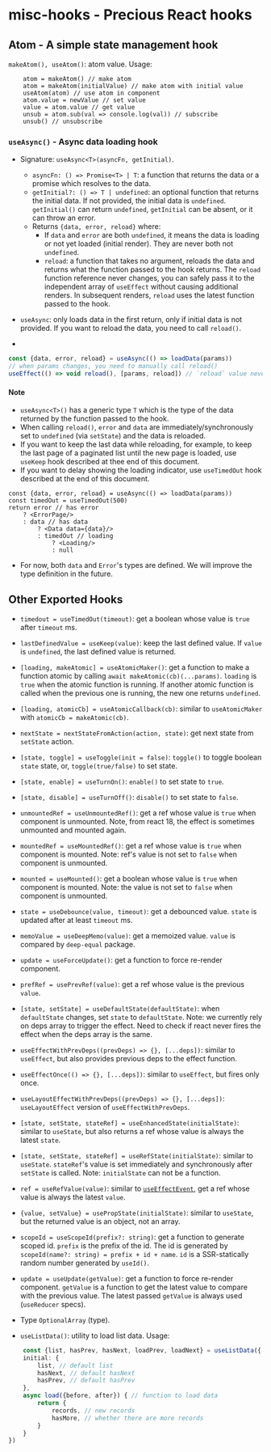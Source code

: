 # misc-hooks - Precious React hooks

## Atom - A simple state management hook

`makeAtom(), useAtom()`: atom value. Usage:

```
	atom = makeAtom() // make atom
	atom = makeAtom(initialValue) // make atom with initial value
	useAtom(atom) // use atom in component
	atom.value = newValue // set value
	value = atom.value // get value
	unsub = atom.sub(val => console.log(val)) // subscribe
	unsub() // unsubscribe
```

### `useAsync()` - Async data loading hook

- Signature: `useAsync<T>(asyncFn, getInitial)`.
	- `asyncFn: () => Promise<T> | T`: a function that returns the data or a promise which resolves to the data.
	- `getInitial?: () => T | undefined`: an optional function that returns the initial data.
		If not provided, the initial data is `undefined`.
		`getInitial()` can return `undefined`, `getInitial` can be absent, or it can throw an error.
	- Returns `{data, error, reload}` where:
		- If `data` and `error` are both `undefined`, it means the data is loading or not yet loaded (initial render).
			They are never both not `undefined`.
		- `reload`: a function that takes no argument, reloads the data and returns what the function passed to the hook returns.
			The `reload` function reference never changes, you can safely pass it to the independent array of `useEffect` without causing additional renders.
			In subsequent renders, `reload` uses the latest function passed to the hook.

- `useAsync`: only loads data in the first return, only if initial data is not provided.
	If you want to reload the data, you need to call `reload()`.
- 
```typescript
const {data, error, reload} = useAsync(() => loadData(params))
// when params changes, you need to manually call reload()
useEffect(() => void reload(), [params, reload]) // `reload` value never changes
```

#### Note
- `useAsync<T>()` has a generic type `T` which is the type of the data returned by the function passed to the hook.
- When calling `reload()`, `error` and `data` are immediately/synchronously set to `undefined` (via `setState`) and the data is reloaded.
- If you want to keep the last data while reloading, for example, to keep the last page of a paginated list until the new page is loaded, use `useKeep` hook described at thee end of this document.
- If you want to delay showing the loading indicator, use `useTimedOut` hook described at the end of this document.
```tsx
const {data, error, reload} = useAsync(() => loadData(params))
const timedOut = useTimedOut(500)
return error // has error
	? <ErrorPage/>
	: data // has data
		? <Data data={data}/>
		: timedOut // loading
			? <Loading/>
			: null
```
- For now, both `data` and `Error`'s types are defined. We will improve the type definition in the future.

## Other Exported Hooks

- `timedout = useTimedOut(timeout)`: get a boolean whose value is `true` after `timeout` ms.
- `lastDefinedValue = useKeep(value)`: keep the last defined value. If `value` is `undefined`, the last defined value is returned.
- `[loading, makeAtomic] = useAtomicMaker()`: get a function to make a function atomic by calling `await makeAtomic(cb)(...params)`. `loading` is `true` when the atomic function is running. If another atomic function is called when the previous one is running, the new one returns `undefined`.
- `[loading, atomicCb] = useAtomicCallback(cb)`: similar to `useAtomicMaker` with `atomicCb = makeAtomic(cb)`.
- `nextState = nextStateFromAction(action, state)`: get next state from `setState` action.
- `[state, toggle] = useToggle(init = false)`: `toggle()` to toggle boolean `state` state, or, `toggle(true/false)` to set state.
- `[state, enable] = useTurnOn()`: `enable()` to set state to `true`.
- `[state, disable] = useTurnOff()`: `disable()` to set state to `false`.
- `unmountedRef = useUnmountedRef()`: get a ref whose value is `true` when component is unmounted. Note, from react 18, the effect is sometimes unmounted and mounted again.
- `mountedRef = useMountedRef()`: get a ref whose value is `true` when component is mounted. Note: ref's value is not set to `false` when component is unmounted.
- `mounted = useMounted()`: get a boolean whose value is `true` when component is mounted. Note: the value is not set to `false` when component is unmounted.
- `state = useDebounce(value, timeout)`: get a debounced value. `state` is updated after at least `timeout` ms.
- `memoValue = useDeepMemo(value)`: get a memoized value. `value` is compared by `deep-equal` package.
- `update = useForceUpdate()`: get a function to force re-render component.
- `prefRef = usePrevRef(value)`: get a ref whose value is the previous `value`.
- `[state, setState] = useDefaultState(defaultState)`: when `defaultState` changes, set `state` to `defaultState`. Note: we currently rely on deps array to trigger the effect. Need to check if react never fires the effect when the deps array is the same.
- `useEffectWithPrevDeps((prevDeps) => {}, [...deps])`: similar to `useEffect`, but also provides previous deps to the effect function.
- `useEffectOnce(() => {}, [...deps])`: similar to `useEffect`, but fires only once.
- `useLayoutEffectWithPrevDeps((prevDeps) => {}, [...deps])`: `useLayoutEffect` version of `useEffectWithPrevDeps`.
- `[state, setState, stateRef] = useEnhancedState(initialState)`: similar to `useState`, but also returns a ref whose value is always the latest `state`.
- `[state, setState, stateRef] = useRefState(initialState)`: similar to `useState`. `stateRef`'s value is set immediately and synchronously after `setState` is called. Note: `initialState` can not be a function.
- `ref = useRefValue(value)`: similar to [`useEffectEvent`](https://react.dev/learn/separating-events-from-effects), get a ref whose value is always the latest `value`.
- `{value, setValue} = usePropState(initialState)`: similar to `useState`, but the returned value is an object, not an array.
- `scopeId = useScopeId(prefix?: string)`: get a function to generate scoped id. `prefix` is the prefix of the id. The id is generated by `scopeId(name?: string) = prefix + id + name`. `id` is a SSR-statically random number generated by `useId()`.
- `update = useUpdate(getValue)`: get a function to force re-render component. `getValue` is a function to get the latest value to compare with the previous value. The latest passed `getValue` is always used (`useReducer` specs).
- Type `OptionalArray` (type).

- `useListData()`: utility to load list data. Usage:
```typescript
	const {list, hasPrev, hasNext, loadPrev, loadNext} = useListData({
	initial: {
		list, // default list
		hasNext, // default hasNext
		hasPrev, // default hasPrev
	},
	async load({before, after}) { // function to load data
		return {
			records, // new records
			hasMore, // whether there are more records
		}
	}
})
```

